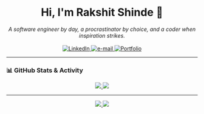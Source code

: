 <h1 align="center">Hi, I'm Rakshit Shinde 👋</h1>
<p align="center">
  <i> A software engineer by day, a procrastinator by choice, and a coder when inspiration strikes. </i>
    <br>
    <br>
    <a href="https://www.linkedin.com/in/rakshit-shinde">
        <img src="https://custom-icon-badges.demolab.com/badge/LinkedIn-0A66C2?logo=linkedin-white&logoColor=fff" alt="LinkedIn">
    </a>
    <a href="mailto:rakshitshinde.work@gmail.com">
        <img src="https://img.shields.io/badge/Gmail-D14836?logo=gmail&logoColor=white" alt="e-mail">
    </a>
    <a href="https://dev2th3core.site">
        <img src="https://img.shields.io/badge/Portfolio-00B0B9?style=flat-square&logo=appveyor&logoColor=white" alt="Portfolio">
    </a>
</p>

---

### 📊 GitHub Stats & Activity
<p align="center">

<a href="https://github.com/wervlad">
    <img src="https://github-readme-stats.vercel.app/api?username=Rakshit4045&show_icons=true&count_private=true&hide=prs&theme=radical" />
</a>
<a href="https://github.com/wervlad">
    <img src="https://github-readme-stats.vercel.app/api/top-langs/?username=Rakshit4045&layout=compact&theme=radical" />
</a>
</p>
<hr>
<p align="center">

<a href="https://github.com/wervlad">
    <img src="https://github-readme-streak-stats.herokuapp.com/?user=Rakshit4045&hide_border=true&card_width=338&theme=transparent" />
</a>

<a href="https://github.com/wervlad">
    <img src="http://github-profile-summary-cards.vercel.app/api/cards/stats?username=Rakshit4045&theme=transparent" />
</a>
</p>

